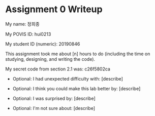 Assignment 0 Writeup
=============

My name: 정희종

My POVIS ID: hui0213

My student ID (numeric): 20190846

This assignment took me about [n] hours to do (including the time on studying, designing, and writing the code).

My secret code from section 2.1 was: c26f5802ca

- Optional: I had unexpected difficulty with: [describe]

- Optional: I think you could make this lab better by: [describe]

- Optional: I was surprised by: [describe]

- Optional: I'm not sure about: [describe]
